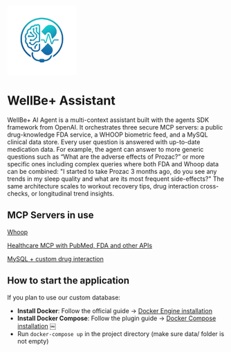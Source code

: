 <img src="docs/images/logo.png" alt="Healthcare AI Agent logo" width="160"> 

# WellBe+ Assistant 

WellBe+ AI Agent is a multi-context assistant built with the agents SDK framework from OpenAI. It orchestrates three secure MCP servers: a public drug-knowledge FDA service, a WHOOP biometric feed, and a MySQL clinical data store. Every user question is answered with up-to-date medication data. For example, the agent can answer to more generic questions such as “What are the adverse effects of Prozac?” or more specific ones including complex queries where both FDA and Whoop data can be combined: "I started to take Prozac 3 months ago, do you see any trends in my sleep quality and what are its most frequent side-effects?" The same architecture scales to workout recovery tips, drug interaction cross-checks, or longitudinal trend insights.

## MCP Servers in use

[Whoop](https://smithery.ai/server/@ctvidic/whoop-mcp-server)

[Healthcare MCP with PubMed, FDA and other APIs](https://smithery.ai/server/@Cicatriiz/healthcare-mcp-public)

[MySQL + custom drug interaction](https://smithery.ai/server/mysql-mcp-server)

## How to start the application

If you plan to use our custom database:

- **Install Docker**: Follow the official guide → [Docker Engine installation](https://docs.docker.com/engine/install/) 
- **Install Docker Compose**: Follow the plugin guide → [Docker Compose installation](https://docs.docker.com/compose/install/) ￼
- Run `docker-compose up` in the project directory (make sure data/ folder is not empty)